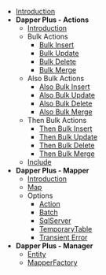 - [Introduction][dapper_introduction]
- **Dapper Plus -  Actions**
   - [Introduction][dapper_actions_introduction]
   - Bulk Actions
      - [Bulk Insert][dapper_bulk_insert]
      - [Bulk Update][dapper_bulk_update]
      - [Bulk Delete][dapper_bulk_delete]
      - [Bulk Merge][dapper_bulk_merge]
   - Also Bulk Actions
      - [Also Bulk Insert][dapper_also_bulk_insert]
      - [Also Bulk Update][dapper_also_bulk_update]
      - [Also Bulk Delete][dapper_also_bulk_delete]
      - [Also Bulk Merge][dapper_also_bulk_merge]
   - Then Bulk Actions
      - [Then Bulk Insert][dapper_then_bulk_insert]
      - [Then Bulk Update][dapper_then_bulk_update]
      - [Then Bulk Delete][dapper_then_bulk_delete]
      - [Then Bulk Merge][dapper_then_bulk_merge]
   - [Include][dapper_include]
- **Dapper Plus - Mapper**
   - [Introduction][dapper_mapper_introduction]
   - [Map][dapper_mapper_map]
   - Options
      - [Action][dapper_mapper_action]
	  - [Batch][dapper_mapper_batch]
      - [SqlServer][dapper_mapper_sqlserver]
      - [TemporaryTable][dapper_mapper_temporarytable]
      - [Transient Error][dapper_mapper_transient_error]
- **Dapper Plus - Manager**
   - [Entity][dapper_manager_entity]
   - [MapperFactory][dapper_manager_mapperfactory]


   
[dapper_introduction]:https://github.com/zzzprojects/Dapper-Plus/wiki/dapper-introduction

[dapper_actions_introduction]:https://github.com/zzzprojects/Dapper-Plus/wiki/dapper-actions-introduction

[dapper_bulk_insert]:https://github.com/zzzprojects/Dapper-Plus/wiki/dapper-bulk-insert
[dapper_bulk_update]:https://github.com/zzzprojects/Dapper-Plus/wiki/dapper-bulk-update
[dapper_bulk_delete]:https://github.com/zzzprojects/Dapper-Plus/wiki/dapper-bulk-delete
[dapper_bulk_merge]:https://github.com/zzzprojects/Dapper-Plus/wiki/dapper-bulk-merge

[dapper_also_bulk_insert]:https://github.com/zzzprojects/Dapper-Plus/wiki/dapper-also-bulk-insert
[dapper_also_bulk_update]:https://github.com/zzzprojects/Dapper-Plus/wiki/dapper-also-bulk-update
[dapper_also_bulk_delete]:https://github.com/zzzprojects/Dapper-Plus/wiki/dapper-also-bulk-delete
[dapper_also_bulk_merge]:https://github.com/zzzprojects/Dapper-Plus/wiki/dapper-also-bulk-merge

[dapper_then_bulk_insert]:https://github.com/zzzprojects/Dapper-Plus/wiki/dapper-then-bulk-insert
[dapper_then_bulk_update]:https://github.com/zzzprojects/Dapper-Plus/wiki/dapper-then-bulk-update
[dapper_then_bulk_delete]:https://github.com/zzzprojects/Dapper-Plus/wiki/dapper-then-bulk-delete
[dapper_then_bulk_merge]:https://github.com/zzzprojects/Dapper-Plus/wiki/dapper-then-bulk-merge

[dapper_include]:https://github.com/zzzprojects/Dapper-Plus/wiki/dapper-include

[dapper_mapper_introduction]:https://github.com/zzzprojects/Dapper-Plus/wiki/dapper-mapper-introduction
[dapper_mapper_map]:https://github.com/zzzprojects/Dapper-Plus/wiki/dapper-mapper-map

[dapper_mapper_action]:https://github.com/zzzprojects/Dapper-Plus/wiki/dapper-mapper-action
[dapper_mapper_batch]:https://github.com/zzzprojects/Dapper-Plus/wiki/dapper-mapper-batch
[dapper_mapper_sqlserver]:https://github.com/zzzprojects/Dapper-Plus/wiki/dapper-mapper-sqlserver
[dapper_mapper_temporarytable]:https://github.com/zzzprojects/Dapper-Plus/wiki/dapper-mapper-temporarytable
[dapper_mapper_transient_error]:https://github.com/zzzprojects/Dapper-Plus/wiki/dapper-mapper-transient-error

[dapper_manager_entity]:https://github.com/zzzprojects/Dapper-Plus/wiki/dapper-manager-entity
[dapper_manager_mapperfactory]:https://github.com/zzzprojects/Dapper-Plus/wiki/dapper-manager-default-config


